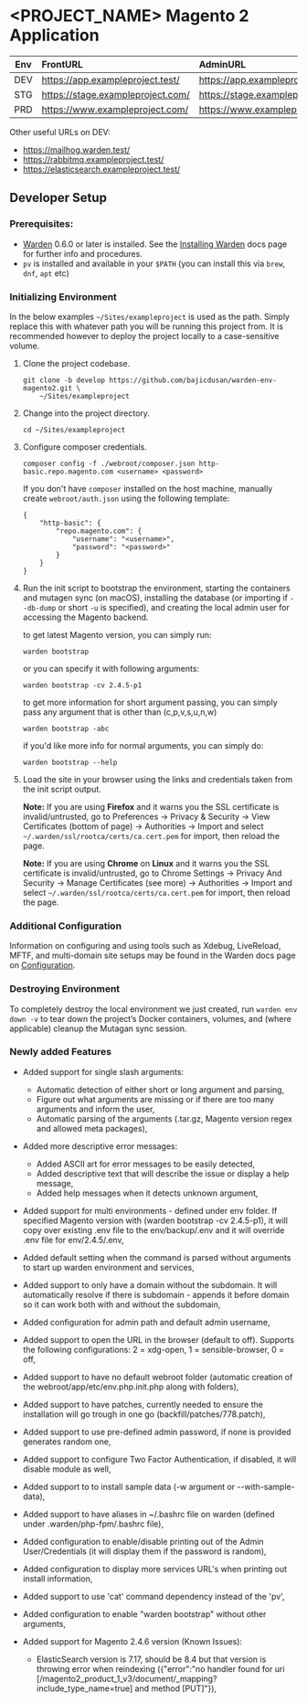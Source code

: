 <PROJECT_NAME> Magento 2 Application
========================================================

| Env | FrontURL | AdminURL |
| --- | :------- | :------- |
| DEV | https://app.exampleproject.test/  | https://app.exampleproject.test/backend/  |
| STG | https://stage.exampleproject.com/ | https://stage.exampleproject.com/backend/ |
| PRD | https://www.exampleproject.com/   | https://www.exampleproject.com/backend/   |

Other useful URLs on DEV:

* https://mailhog.warden.test/
* https://rabbitmq.exampleproject.test/
* https://elasticsearch.exampleproject.test/

## Developer Setup

### Prerequisites:

* [Warden](https://warden.dev/) 0.6.0 or later is installed. See the [Installing Warden](https://docs.warden.dev/installing.html) docs page for further info and procedures.
* `pv` is installed and available in your `$PATH` (you can install this via `brew`, `dnf`, `apt` etc)

### Initializing Environment

In the below examples `~/Sites/exampleproject` is used as the path. Simply replace this with whatever path you will be running this project from. It is recommended however to deploy the project locally to a case-sensitive volume.

 1. Clone the project codebase.

        git clone -b develop https://github.com/bajicdusan/warden-env-magento2.git \
            ~/Sites/exampleproject

 2. Change into the project directory.

        cd ~/Sites/exampleproject

 3. Configure composer credentials.

        composer config -f ./webroot/composer.json http-basic.repo.magento.com <username> <password>

     If you don't have `composer` installed on the host machine, manually create `webroot/auth.json` using the following template:

        {
            "http-basic": {
                "repo.magento.com": {
                    "username": "<username>",
                    "password": "<password>"
                }
            }
        }

 4. Run the init script to bootstrap the environment, starting the containers and mutagen sync (on macOS), installing the database (or importing if `--db-dump` or short `-u` is specified), and creating the local admin user for accessing the Magento backend.

    to get latest Magento version, you can simply run:

        warden bootstrap

    or you can specify it with following arguments:

        warden bootstrap -cv 2.4.5-p1

    to get more information for short argument passing, you can simply pass any argument that is other than (c,p,v,s,u,n,w)

        warden bootstrap -abc

    if you'd like more info for normal arguments, you can simply do:

        warden bootstrap --help

 5. Load the site in your browser using the links and credentials taken from the init script output. 

    **Note:** If you are using **Firefox** and it warns you the SSL certificate is invalid/untrusted, go to Preferences -> Privacy & Security -> View Certificates (bottom of page) -> Authorities -> Import and select `~/.warden/ssl/rootca/certs/ca.cert.pem` for import, then reload the page.
    
    **Note:** If you are using **Chrome** on **Linux** and it warns you the SSL certificate is invalid/untrusted, go to Chrome Settings -> Privacy And Security -> Manage Certificates (see more) -> Authorities -> Import and select `~/.warden/ssl/rootca/certs/ca.cert.pem` for import, then reload the page.

### Additional Configuration

Information on configuring and using tools such as Xdebug, LiveReload, MFTF, and multi-domain site setups may be found in the Warden docs page on [Configuration](https://docs.warden.dev/configuration.html).

### Destroying Environment

To completely destroy the local environment we just created, run `warden env down -v` to tear down the project’s Docker containers, volumes, and (where applicable) cleanup the Mutagan sync session.

### Newly added Features

- Added support for single slash arguments:
    - Automatic detection of either short or long argument and parsing,
    - Figure out what arguments are missing or if there are too many arguments and inform the user,
    - Automatic parsing of the arguments (.tar.gz, Magento version regex and allowed meta packages),

- Added more descriptive error messages:
    - Added ASCII art for error messages to be easily detected,
    - Added descriptive text that will describe the issue or display a help message,
    - Added help messages when it detects unknown argument,

- Added support for multi environments - defined under env folder.
If specified Magento version with (warden bootstrap -cv 2.4.5-p1), it will copy over existing .env file to the env/backup/.env and it will override .env file for env/2.4.5/.env,

- Added default setting when the command is parsed without arguments to start up warden environment and services,

- Added support to only have a domain without the subdomain. It will automatically resolve if there is subdomain - appends it before domain so it can work both with and without the subdomain,

- Added configuration for admin path and default admin username,

- Added support to open the URL in the browser (default to off). Supports the following configurations: 2 = xdg-open, 1 = sensible-browser, 0 = off,

- Added support to have no default webroot folder (automatic creation of the webroot/app/etc/env.php.init.php along with folders),

- Added support to have patches, currently needed to ensure the installation will go trough in one go (backfill/patches/778.patch),

- Added support to use pre-defined admin password, if none is provided generates random one,

- Added support to configure Two Factor Authentication, if disabled, it will disable module as well,

- Added support to to install sample data (-w argument or --with-sample-data),

- Added support to have aliases in ~/.bashrc file on warden (defined under .warden/php-fpm/.bashrc file),

- Added configuration to enable/disable printing out of the Admin User/Credentials (it will display them if the password is random),

- Added configuration to display more services URL's when printing out install information,

- Added support to use 'cat' command dependency instead of the 'pv',

- Added configuration to enable "warden bootstrap" without other arguments,

- Added support for Magento 2.4.6 version (Known Issues):
    - ElasticSearch version is 7.17, should be 8.4 but that version is throwing error when reindexing ({"error":"no handler found for uri [/magento2_product_1_v3/document/_mapping?include_type_name=true] and method [PUT]"}),
